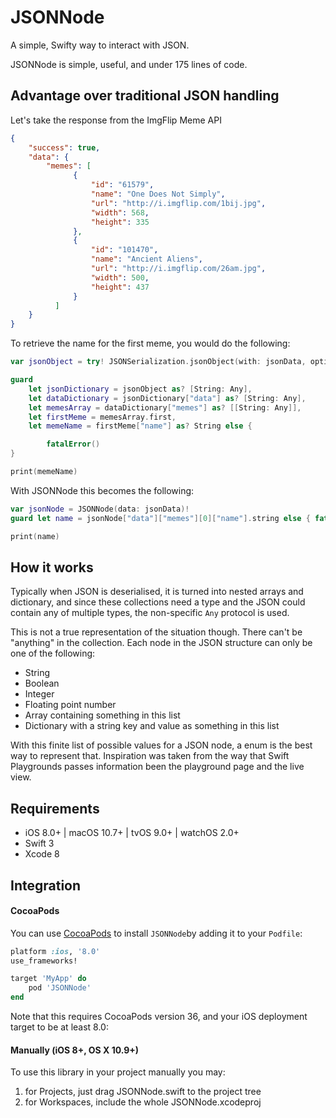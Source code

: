 # JSONNode

A simple, Swifty way to interact with JSON.

JSONNode is simple, useful, and under 175 lines of code.

## Advantage over traditional JSON handling

Let's take the response from the ImgFlip Meme API

```JSON
{
    "success": true,
    "data": {
        "memes": [
              {
                  "id": "61579",
                  "name": "One Does Not Simply",
                  "url": "http://i.imgflip.com/1bij.jpg",
                  "width": 568,
                  "height": 335
              },
              {
                  "id": "101470",
                  "name": "Ancient Aliens",
                  "url": "http://i.imgflip.com/26am.jpg",
                  "width": 500,
                  "height": 437
              }
          ]
    }
}
```

To retrieve the name for the first meme, you would do the following:

```Swift
var jsonObject = try! JSONSerialization.jsonObject(with: jsonData, options: [.allowFragments])

guard
    let jsonDictionary = jsonObject as? [String: Any],
    let dataDictionary = jsonDictionary["data"] as? [String: Any],
    let memesArray = dataDictionary["memes"] as? [[String: Any]],
    let firstMeme = memesArray.first,
    let memeName = firstMeme["name"] as? String else {

        fatalError()
}

print(memeName)
```

With JSONNode this becomes the following:

```Swift
var jsonNode = JSONNode(data: jsonData)!
guard let name = jsonNode["data"]["memes"][0]["name"].string else { fatalError() }

print(name)
```

## How it works

Typically when JSON is deserialised, it is turned into nested arrays and dictionary, and since these collections need a type and the JSON could contain any of multiple types, the non-specific `Any` protocol is used.

This is not a true representation of the situation though. There can't be "anything" in the collection. Each node in the JSON structure can only be one of the following:
- String
- Boolean
- Integer
- Floating point number
- Array containing something in this list
- Dictionary with a string key and value as something in this list

With this finite list of possible values for a JSON node, a enum is the best way to represent that. Inspiration was taken from the way that Swift Playgrounds passes information been the playground page and the live view.

## Requirements

- iOS 8.0+ | macOS 10.7+ | tvOS 9.0+ | watchOS 2.0+
- Swift 3
- Xcode 8

## Integration

#### CocoaPods

You can use [CocoaPods](http://cocoapods.org/) to install `JSONNode`by adding it to your `Podfile`:

```ruby
platform :ios, '8.0'
use_frameworks!

target 'MyApp' do
	pod 'JSONNode'
end
```

Note that this requires CocoaPods version 36, and your iOS deployment target to be at least 8.0:


#### Manually (iOS 8+, OS X 10.9+)

To use this library in your project manually you may:  

1. for Projects, just drag JSONNode.swift to the project tree
2. for Workspaces, include the whole JSONNode.xcodeproj
